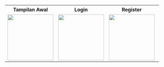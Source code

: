 <table>
  <tr>
    <th>Tampilan Awal</th>
    <th>Login</th>
    <th>Register</th>
    <th>Forgot Password</th>
  </tr>
  <tr>
    <td><img src="https://github.com/user-attachments/assets/307f6598-e273-4c18-8d00-e4ce21ccad25" width="150"></td>
    <td><img src="https://github.com/user-attachments/assets/47818f1e-0085-4e89-80f8-620047d1ca50" width="150"></td>
    <td><img src="https://github.com/user-attachments/assets/54f2ac35-78fb-4093-9218-ad4985acc77a" width="150"></td>
    <td><img src="https://github.com/user-attachments/assets/14b2aac2-67b5-4d6d-a088-9d547ac3eb89" width="150"></td>
  </tr>
</table>
